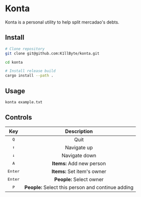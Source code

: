 # Konta

Konta is a personal utility to help split mercadao's debts.

## Install

```sh
# Clone repository
git clone git@github.com:K1llByte/konta.git

cd konta

# Install release build
cargo install --path .
```

## Usage

```sh
konta example.txt
```

## Controls

| Key               | Description                                    |
|:-----------------:|:----------------------------------------------:|
| <kbd>Q</kbd>      | Quit                                           |
| <kbd>&uarr;</kbd> | Navigate up                                    |
| <kbd>&darr;</kbd> | Navigate down                                  |
| <kbd>A</kbd>      | **Items:** Add new person                      |
| <kbd>Enter</kbd>  | **Items:** Set item's owner                    |
| <kbd>Enter</kbd>  | **People:** Select owner                       |
| <kbd>P</kbd>  | **People:** Select this person and continue adding |